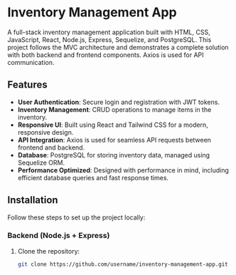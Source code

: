 # Inventory Management App

A full-stack inventory management application built with HTML, CSS, JavaScript, React, Node.js, Express, Sequelize, and PostgreSQL. This project follows the MVC architecture and demonstrates a complete solution with both backend and frontend components. Axios is used for API communication.

## Features
- **User Authentication**: Secure login and registration with JWT tokens.
- **Inventory Management**: CRUD operations to manage items in the inventory.
- **Responsive UI**: Built using React and Tailwind CSS for a modern, responsive design.
- **API Integration**: Axios is used for seamless API requests between frontend and backend.
- **Database**: PostgreSQL for storing inventory data, managed using Sequelize ORM.
- **Performance Optimized**: Designed with performance in mind, including efficient database queries and fast response times.

## Installation

Follow these steps to set up the project locally:

### Backend (Node.js + Express)
1. Clone the repository:
   ```bash
   git clone https://github.com/username/inventory-management-app.git
